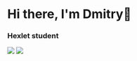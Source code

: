 # Hi there, I'm Dmitry👋
### Hexlet student

<a href="https://codeclimate.com/github/B1ckbeard/frontend-project-44/maintainability"><img src="https://api.codeclimate.com/v1/badges/77d4211ca2efc7bb91c6/maintainability" /></a>
<a href="https://asciinema.org/a/lEZvcWcLS6or6mf1Y0iDlho91" target="_blank"><img src="https://asciinema.org/a/lEZvcWcLS6or6mf1Y0iDlho91.svg" /></a>

<!--
**B1ckbeard/B1ckbeard** is a ✨ _special_ ✨ repository because its `README.md` (this file) appears on your GitHub profile.

Here are some ideas to get you started:

- 🔭 I’m currently working on ...
- 🌱 I’m currently learning ...
- 👯 I’m looking to collaborate on ...
- 🤔 I’m looking for help with ...
- 💬 Ask me about ...
- 📫 How to reach me: ...
- 😄 Pronouns: ...
- ⚡ Fun fact: ...
-->
